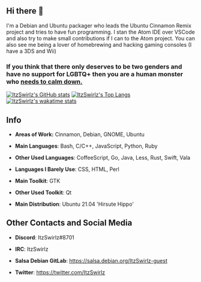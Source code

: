 ## Hi there 👋

I'm a Debian and Ubuntu packager who leads the Ubuntu Cinnamon Remix project and tries to have fun programming. I stan the Atom IDE over VSCode and also try to make small contributions if I can to the Atom project. You can also see me being a lover of homebrewing and hacking gaming consoles (I have a 3DS and Wii)

### If you think that there only deserves to be two genders and have no support for LGBTQ+ then you are a human **monster** who [needs to calm down.](https://www.youtube.com/watch?v=Dkk9gvTmCXY)

[![ItzSwirlz's GitHub stats](https://github-readme-stats.vercel.app/api?username=ItzSwirlz&count_private=true&show_icons=true&theme=dark)](https://github.com/anuraghazra/github-readme-stats)
[![ItzSwirlz's Top Langs](https://github-readme-stats.vercel.app/api/top-langs/?username=ItzSwirlz&langs_count=50&layout=compact&theme=dark)](https://github.com/anuraghazra/github-readme-stats)
[![ItzSwirlz's wakatime stats](https://github-readme-stats.vercel.app/api/wakatime?username=ItzSwirlz&theme=dark)](https://github.com/anuraghazra/github-readme-stats)

## Info
* **Areas of Work:** Cinnamon, Debian, GNOME, Ubuntu

* **Main Languages**: Bash, C/C++, JavaScript, Python, Ruby

* **Other Used Languages**: CoffeeScript, Go, Java, Less, Rust, Swift, Vala

* **Languages I Barely Use**: CSS, HTML, Perl

* **Main Toolkit**: GTK

* **Other Used Toolkit**: Qt

* **Main Distribution**: Ubuntu 21.04 'Hirsute Hippo'

## Other Contacts and Social Media
* **Discord**: ItzSwirlz#8701

* **IRC**: ItzSwirlz

* **Salsa Debian GitLab**: https://salsa.debian.org/ItzSwirlz-guest

* **Twitter**: https://twitter.com/ItzSwirlz
